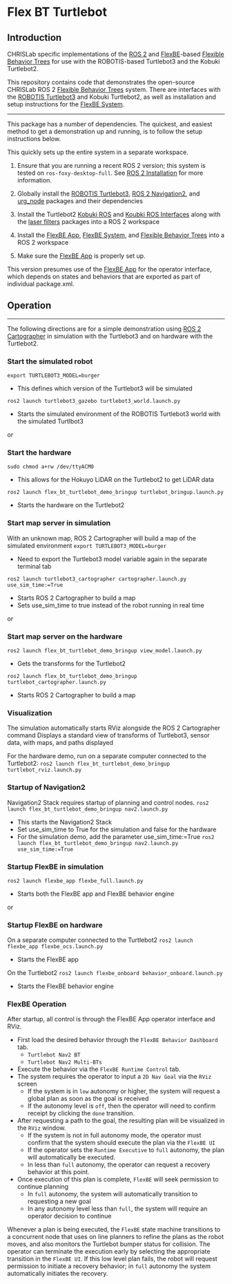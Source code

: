 Flex BT Turtlebot
================================

## Introduction

CHRISLab specific implementations of the [ROS 2] and [FlexBE]-based [Flexible Behavior Trees] for use with the ROBOTIS-based Turtlebot3 and the Kobuki Turtlebot2.

This repository contains code that demonstrates the open-source CHRISLab ROS 2 [Flexible Behavior Trees] system.  There are interfaces with the [ROBOTIS Turtlebot3] and Kobuki Turtlebot2, as well as installation and setup instructions for the [FlexBE System].

----------------------

This package has a number of dependencies.  The quickest, and easiest method to get a demonstration up and running, is to follow the setup instructions below.  

This quickly sets up the entire system in a separate workspace.

1) Ensure that you are running a recent ROS 2 version; this system is tested on `ros-foxy-desktop-full`.  See [ROS 2 Installation] for more information.

2) Globally install the [ROBOTIS Turtlebot3], [ROS 2 Navigation2], and [urg_node] packages and their dependencies

3) Install the Turtlebot2 [Kobuki ROS] and [Koubki ROS Interfaces] along with the [laser filters] packages into a ROS 2 workspace

3) Install the [FlexBE App], [FlexBE System], and [Flexible Behavior Trees] into a ROS 2 workspace

4) Make sure the [FlexBE App] is properly set up.

 This version presumes use of the [FlexBE App] for the operator interface, which depends on states and behaviors that are exported as part of individual package.xml.


## Operation
---------

The following directions are for a simple demonstration using [ROS 2 Cartographer] in simulation with the Turtlebot3 and on hardware with the Turtlebot2.

### Start the simulated robot
`export TURTLEBOT3_MODEL=burger`
 * This defines which version of the Turtlebot3 will be simulated

`ros2 launch turtlebot3_gazebo turtlebot3_world.launch.py`
 * Starts the simulated environment of the ROBOTIS Turtlebot3 world with the simulated Turtlbot3

 or

### Start the hardware
`sudo chmod a+rw /dev/ttyACM0`
* This allows for the Hokuyo LiDAR on the Turtlebot2 to get LiDAR data

`ros2 launch flex_bt_turtlebot_demo_bringup turtlebot_bringup.launch.py`
* Starts the hardware on the Turtlebot2  

### Start map server in simulation
 With an unknown map, ROS 2 Cartographer will build a map of the simulated environment
 `export TURTLEBOT3_MODEL=burger`
  * Need to export the Turtlebot3 model variable again in the separate terminal tab

 `ros2 launch turtlebot3_cartographer cartographer.launch.py use_sim_time:=True`
  * Starts ROS 2 Cartographer to build a map
  * Sets use_sim_time to true instead of the robot running in real time

or

### Start map server on the hardware
`ros2 launch flex_bt_turtlebot_demo_bringup view_model.launch.py`
* Gets the transforms for the Turtlebot2

`ros2 launch flex_bt_turtlebot_demo_bringup turtlebot_cartographer.launch.py`
* Starts ROS 2 Cartographer to build a map

### Visualization
 The simulation automatically starts RViz alongside the ROS 2 Cartographer command
 Displays a standard view of transforms of Turtlebot3, sensor data, with maps, and paths displayed

 For the hardware demo, run on a separate computer connected to the Turtlebot2:
  `ros2 launch flex_bt_turtlebot_demo_bringup turtlebot_rviz.launch.py`

### Startup of Navigation2
Navigation2 Stack requires startup of planning and control nodes.
 `ros2 launch flex_bt_turtlebot_demo_bringup nav2.launch.py`
 * This starts the Navigation2 Stack
 * Set use_sim_time to True for the simulation and false for the hardware
 * For the simulation demo, add the parameter use_sim_time:=True
   `ros2 launch flex_bt_turtlebot_demo_bringup nav2.launch.py use_sim_time:=True`

### Startup FlexBE in simulation
`ros2 launch flexbe_app flexbe_full.launch.py`
* Starts both the FlexBE app and FlexBE behavior engine

or

### Startup FlexBE on hardware
On a separate computer connected to the Turtlebot2
 `ros2 launch flexbe_app flexbe_ocs.launch.py`
 * Starts the FlexBE app

On the Turtlebot2
 `ros2 launch flexbe_onboard behavior_onboard.launch.py`
 * Starts the FlexBE behavior engine



### FlexBE Operation
After startup, all control is through the FlexBE App operator interface and RViz.  
* First load the desired behavior through the `FlexBE Behavior Dashboard` tab.
  * `Turtlebot Nav2 BT`
  * `Turtlebot Nav2 Multi-BTs`
* Execute the behavior via the `FlexBE Runtime Control` tab.
* The system requires the operator to input a `2D Nav Goal` via the `RViz` screen
  * If the system is in `low` autonomy or higher, the system will request a global plan as soon as the goal is received
  * If the autonomy level is `off`, then the operator will need to confirm receipt by clicking the `done` transition.
* After requesting a path to the goal, the resulting plan will be visualized in the `RViz` window.  
  * If the system is not in full autonomy mode, the operator must confirm that the system should execute the plan via the `FlexBE UI`  
  * If the operator sets the `Runtime Executive` to `full` autonomy, the plan will automatically be executed.  
  * In less than `full` autonomy, the operator can request a recovery behavior at this point.
* Once execution of this plan is complete, `FlexBE` will seek permission to continue planning
  * In `full` autonomy, the system will automatically transition to requesting a new goal
  * In any autonomy level less than `full`, the system will require an operator decision to continue

Whenever a plan is being executed, the `FlexBE` state machine transitions to a concurrent node that uses on line  planners to refine the plans as the robot moves, and also monitors the Turtlebot bumper status for collision.  The operator can terminate the execution early by selecting the appropriate transition in the `FlexBE UI`.  If this low level plan fails, the robot will request permission to initiate a recovery behavior; in `full` autonomy the system automatically initiates the recovery.

[FlexBE]: https://flexbe.github.io
[FlexBE App]: https://github.com/CNURobotics/flexbe_app
[FlexBE System]: https://github.com/CNURobotics/flexbe_behavior_engine
[Flexible Behavior Trees]: https://github.com/CNURobotics/flexible_navigation
[Kobuki ROS]: https://github.com/kobuki-base/kobuki_ros
[Koubki ROS Interfaces]: https://github.com/kobuki-base/kobuki_ros_interfaces
[laser filters]: https://github.com/ros-perception/laser_filters
[ROBOTIS Turtlebot3]: https://emanual.robotis.com/docs/en/platform/turtlebot3/overview/
[ROS 2]: https://docs.ros.org/en/foxy/index.html
[ROS 2 Installation]: https://docs.ros.org/en/foxy/Installation.html
[ROS 2 Navigation2]: https://navigation.ros.org/
[ROS 2 Cartographer]: https://ros2-industrial-workshop.readthedocs.io/en/latest/_source/navigation/ROS2-Cartographer.html
[urg_node]: https://github.com/ros-drivers/urg_node
